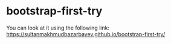 # bootstrap-first-try
You can look at it using the following link:
https://sultanmakhmudbazarbayev.github.io/bootstrap-first-try/
